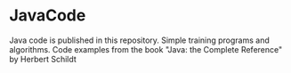 # JavaCode
Java code is published in this repository. Simple training programs and algorithms. Code examples from the book "Java: the Complete Reference" by Herbert Schildt
